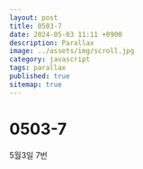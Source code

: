 ```yaml
---
layout: post
title: 0503-7
date: 2024-05-03 11:11 +0900
description: Parallax
image: ../assets/img/scroll.jpg
category: javascript
tags: parallax
published: true
sitemap: true
---
```


# 0503-7

5월3일 7번
